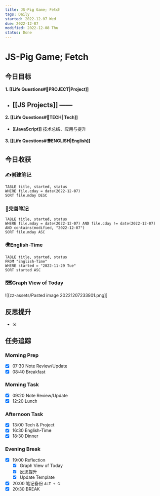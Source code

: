 ```yaml
---
title: JS-Pig Game; Fetch
tags: Daily
started: 2022-12-07 Wed
due: 2022-12-07
modified: 2022-12-08 Thu
status: Done
---
```

# JS-Pig Game; Fetch
## 今日目标
#### 1. [[Life Questions#🚀PROJECT|Project]]
- [[JS Projects]] ——
	- 
#### 2. [[Life Questions#🚀TECH| Tech]]
- **[[JavaScript]]** 技术总结、应用与提升
#### 3. [[Life Questions#🌍ENGLISH|English]]

## 今日收获
### ✍️创建笔记

```dataview
TABLE title, started, status
WHERE file.cday = date(2022-12-07)
SORT file.mday DESC
```

### 📝完善笔记

```dataview
TABLE title, started, status
WHERE file.mday = date(2022-12-07) AND file.cday != date(2022-12-07) AND contains(modified, "2022-12-07")
SORT file.mday ASC
```

### 🌍English-Time

```dataview
TABLE title, started, status
FROM "English-Time"
WHERE started = "2022-11-29 Tue"
SORT started ASC
```

### 🗺️Graph View of Today
![[zz-assets/Pasted image 20221207233901.png]]
## 反思提升
- [x] 
## 任务追踪
### Morning Prep
- [x] 07:30 Note Review/Update
- [x] 08:40 Breakfast
### Morning Task
- [x] 09:20 Note Review/Update
- [x] 12:20 Lunch
### Afternoon Task
- [x] 13:00 Tech & Project
- [x] 16:30 English-Time
- [x] 18:30 Dinner
### Evening Break
- [x] 19:00 Reflection
	- [x] Graph View of Today
	- [x] 反思提升
	- [x] Update Template 
- [x] 20:00 笔记备份 `ALT + G`
- [x] 20:30 BREAK